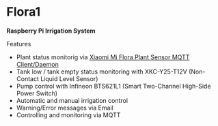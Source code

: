 # Flora1
**Raspberry Pi Irrigation System**

Features
* Plant status monitorig via [Xiaomi Mi Flora Plant Sensor MQTT Client/Daemon](https://github.com/ThomDietrich/miflora-mqtt-daemon)
* Tank low / tank empty status monitoring with XKC-Y25-T12V (Non-Contact Liquid Level Sensor)
* Pump control with Infineon BTS621L1 (Smart Two-Channel High-Side Power Switch)
* Automatic and manual irrigation control
* Warning/Error messages via Email
* Controlling and monitoring via MQTT 
